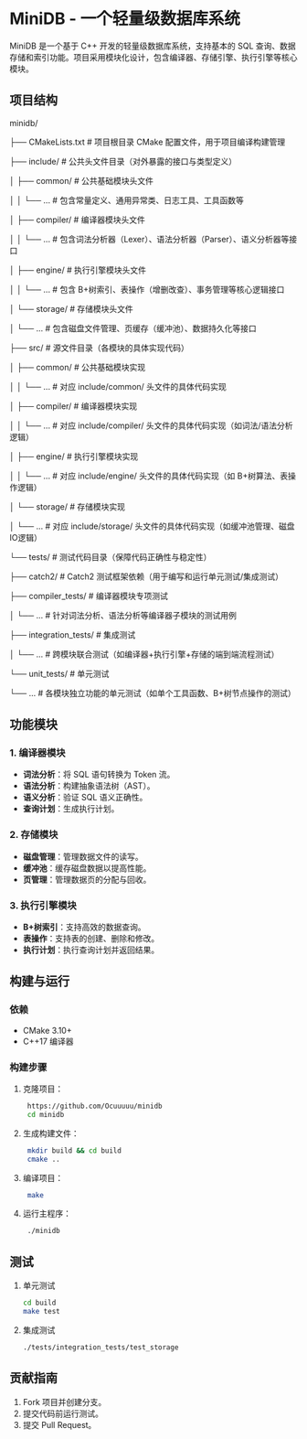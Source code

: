 # MiniDB - 一个轻量级数据库系统

MiniDB 是一个基于 C++ 开发的轻量级数据库系统，支持基本的 SQL 查询、数据存储和索引功能。项目采用模块化设计，包含编译器、存储引擎、执行引擎等核心模块。


## 项目结构

minidb/

├── CMakeLists.txt          # 项目根目录 CMake 配置文件，用于项目编译构建管理

├── include/                # 公共头文件目录（对外暴露的接口与类型定义）

│   ├── common/             # 公共基础模块头文件

│   │   └── ...             # 包含常量定义、通用异常类、日志工具、工具函数等

│   ├── compiler/           # 编译器模块头文件

│   │   └── ...             # 包含词法分析器（Lexer）、语法分析器（Parser）、语义分析器等接口

│   ├── engine/             # 执行引擎模块头文件

│   │   └── ...             # 包含 B+树索引、表操作（增删改查）、事务管理等核心逻辑接口

│   └── storage/            # 存储模块头文件

│       └── ...             # 包含磁盘文件管理、页缓存（缓冲池）、数据持久化等接口

├── src/                    # 源文件目录（各模块的具体实现代码）

│   ├── common/             # 公共基础模块实现

│   │   └── ...             # 对应 include/common/ 头文件的具体代码实现

│   ├── compiler/           # 编译器模块实现

│   │   └── ...             # 对应 include/compiler/ 头文件的具体代码实现（如词法/语法分析逻辑）

│   ├── engine/             # 执行引擎模块实现

│   │   └── ...             # 对应 include/engine/ 头文件的具体代码实现（如 B+树算法、表操作逻辑）

│   └── storage/            # 存储模块实现

│       └── ...             # 对应 include/storage/ 头文件的具体代码实现（如缓冲池管理、磁盘IO逻辑）

└── tests/                  # 测试代码目录（保障代码正确性与稳定性）

├── catch2/             # Catch2 测试框架依赖（用于编写和运行单元测试/集成测试）

├── compiler_tests/     # 编译器模块专项测试

│   └── ...             # 针对词法分析、语法分析等编译器子模块的测试用例

├── integration_tests/  # 集成测试

│   └── ...             # 跨模块联合测试（如编译器+执行引擎+存储的端到端流程测试）

└── unit_tests/         # 单元测试

└── ...             # 各模块独立功能的单元测试（如单个工具函数、B+树节点操作的测试）


## 功能模块

### 1. 编译器模块
- **词法分析**：将 SQL 语句转换为 Token 流。
- **语法分析**：构建抽象语法树（AST）。
- **语义分析**：验证 SQL 语义正确性。
- **查询计划**：生成执行计划。

### 2. 存储模块
- **磁盘管理**：管理数据文件的读写。
- **缓冲池**：缓存磁盘数据以提高性能。
- **页管理**：管理数据页的分配与回收。

### 3. 执行引擎模块
- **B+树索引**：支持高效的数据查询。
- **表操作**：支持表的创建、删除和修改。
- **执行计划**：执行查询计划并返回结果。

## 构建与运行

### 依赖
- CMake 3.10+
- C++17 编译器

### 构建步骤
1. 克隆项目：
   ```bash
    https://github.com/Ocuuuuu/minidb
    cd minidb
2. 生成构建文件：
   ```bash
    mkdir build && cd build
    cmake ..
3. 编译项目：
   ```bash
    make    
4. 运行主程序：
   ```bash
    ./minidb 

## 测试
1. 单元测试
    ```bash
    cd build
    make test
   
2. 集成测试
    ```bash
    ./tests/integration_tests/test_storage

## 贡献指南
1. Fork 项目并创建分支。
2. 提交代码前运行测试。
3. 提交 Pull Request。

